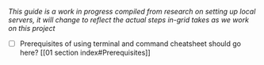 
_This guide is a work in progress compiled from research on setting up local servers, it will change to reflect the actual steps in-grid takes as we work on this project_

- [ ] Prerequisites of using terminal and command cheatsheet should go here? [[01 section index#Prerequisites]]
